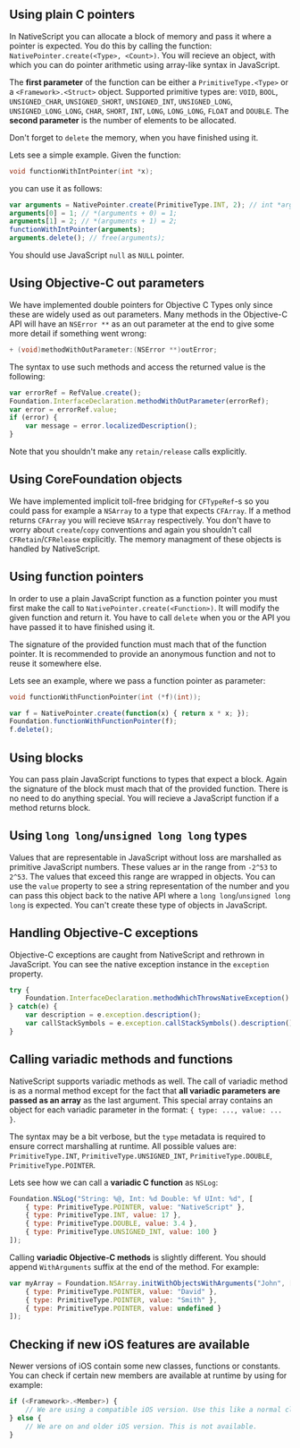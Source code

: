 ## Using plain C pointers
In NativeScript you can allocate a block of memory and pass it where a pointer is expected. You do this by calling the function: `NativePointer.create(<Type>, <Count>)`. You will recieve an object, with which you can do pointer arithmetic using array-like syntax in JavaScript.

The **first parameter** of the function can be either a `PrimitiveType.<Type>` or a `<Framework>.<Struct>` object. Supported primitive types are: `VOID`, `BOOL`, `UNSIGNED_CHAR`, `UNSIGNED_SHORT`, `UNSIGNED_INT`, `UNSIGNED_LONG`, `UNSIGNED_LONG_LONG`, `CHAR`, `SHORT`, `INT`, `LONG`, `LONG_LONG`, `FLOAT` and `DOUBLE`. The **second parameter** is the number of elements to be allocated.

Don't forget to `delete` the memory, when you have finished using it.

Lets see a simple example. Given the function:
```c
void functionWithIntPointer(int *x);
```
you can use it as follows:
```javascript
var arguments = NativePointer.create(PrimitiveType.INT, 2); // int *arguments = malloc(2 * sizeof(int));
arguments[0] = 1; // *(arguments + 0) = 1;
arguments[1] = 2; // *(arguments + 1) = 2;
functionWithIntPointer(arguments);
arguments.delete(); // free(arguments);
```

You should use JavaScript `null` as `NULL` pointer.

## Using Objective-C out parameters
We have implemented double pointers for Objective C Types only since these are widely used as out parameters. Many methods in the Objective-C API will have an `NSError **` as an out parameter at the end to give some more detail if something went wrong:
```objective-c
+ (void)methodWithOutParameter:(NSError **)outError;
```

The syntax to use such methods and access the returned value is the following:
```javascript
var errorRef = RefValue.create();
Foundation.InterfaceDeclaration.methodWithOutParameter(errorRef);
var error = errorRef.value;
if (error) {
    var message = error.localizedDescription();
}
```

Note that you shouldn't make any `retain/release` calls explicitly.

## Using CoreFoundation objects
We have implemented implicit toll-free bridging for `CFTypeRef`-s so you could pass for example a `NSArray` to a type that expects `CFArray`. If a method returns `CFArray` you will recieve `NSArray` respectively. You don't have to worry about `create`/`copy` conventions and again you shouldn't call `CFRetain`/`CFRelease` explicitly. The memory managment of these objects is handled by NativeScript.

## Using function pointers
In order to use a plain JavaScript function as a function pointer you must first make the call to `NativePointer.create(<Function>)`. It will modify the given function and return it. You have to call `delete` when you or the API you have passed it to have finished using it.

The signature of the provided function must mach that of the function pointer. It is recommended to provide an anonymous function and not to reuse it somewhere else.

Lets see an example, where we pass a function pointer as parameter:
```objective-c
void functionWithFunctionPointer(int (*f)(int));
```
```javascript
var f = NativePointer.create(function(x) { return x * x; });
Foundation.functionWithFunctionPointer(f);
f.delete();
```


## Using blocks
You can pass plain JavaScript functions to types that expect a block. Again the signature of the block must mach that of the provided function. There is no need to do anything special. You will recieve a JavaScript function if a method returns block.

## Using `long long`/`unsigned long long` types
Values that are representable in JavaScript without loss are marshalled as primitive JavaScript numbers. These values ar in the range from `-2^53` to `2^53`. The values that exceed this range are wrapped in objects. You can use the `value` property to see a string representation of the number and you can pass this object back to the native API where a `long long`/`unsigned long long` is expected. You can't create these type of objects in JavaScript.

## Handling Objective-C exceptions
Objective-C exceptions are caught from NativeScript and rethrown in JavaScript. You can see the native exception instance in the `exception` property.
```javascript
try {
    Foundation.InterfaceDeclaration.methodWhichThrowsNativeException()
} catch(e) {
    var description = e.exception.description();
    var callStackSymbols = e.exception.callStackSymbols().description();
}
```

## Calling variadic methods and functions
NativeScript supports variadic methods as well. The call of variadic method is as a normal method except for the fact that **all variadic parameters are passed as an array** as the last argument. This special array contains an object for each variadic parameter in the format: `{ type: ..., value: ... }`.

The syntax may be a bit verbose, but the `type` metadata is required to ensure correct marshalling at runtime. All possible values are: `PrimitiveType.INT`, `PrimitiveType.UNSIGNED_INT`, `PrimitiveType.DOUBLE`, `PrimitiveType.POINTER`.

Lets see how we can call a **variadic C function** as `NSLog`:
```javascript
Foundation.NSLog("String: %@, Int: %d Double: %f UInt: %d", [
    { type: PrimitiveType.POINTER, value: "NativeScript" },
    { type: PrimitiveType.INT, value: 17 },
    { type: PrimitiveType.DOUBLE, value: 3.4 },
    { type: PrimitiveType.UNSIGNED_INT, value: 100 }
]);
```

Calling **variadic Objective-C methods** is slightly different. You should append `WithArguments` suffix at the end of the method. For example:
```javascript
var myArray = Foundation.NSArray.initWithObjectsWithArguments("John", [
    { type: PrimitiveType.POINTER, value: "David" },
    { type: PrimitiveType.POINTER, value: "Smith" },
    { type: PrimitiveType.POINTER, value: undefined }
]);
```

## Checking if new iOS features are available
Newer versions of iOS contain some new classes, functions or constants. You can check if certain new members are available at runtime by using for example:

```javascript
if (<Framework>.<Member>) {
    // We are using a compatible iOS version. Use this like a normal class.
} else {
    // We are on and older iOS version. This is not available.
}
```
